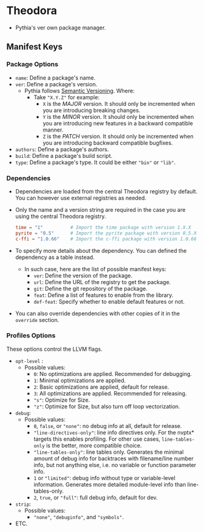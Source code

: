 # Theodora

- Pythia's ver own package manager.

## Manifest Keys

### Package Options

- `name`: Define a package's name.
- `ver`: Define a package's version.
    - Pythia follows [Semantic Versioning](https://semver.org/). Where:
        - Take `"X.Y.Z"` for example:
            - `X` is the *MAJOR* version. It should only be incremented when you are introducing breaking changes.
            - `Y` is the *MINOR* version. It should only be incremented when you are introducing new features in a backward compatible manner.
            - `Z` is the *PATCH* version. It should only be incremented when you are introducing backward compatible bugfixes.
- `authors`: Define a package's authors.
- `build`: Define a package's build script.
- `type`: Define a package's type. It could be either `"bin"` or `"lib"`.

### Dependencies

- Dependencies are loaded from the central Theodora registry by default. You can however use external registries as needed.
- Only the name and a version string are required in the case you are using the central Theodora registry.

    ```toml
    time = "1"          # Import the time package with version 1.X.X
    pyrite = "0.5"      # Import the pyrite package with version 0.5.X
    c-ffi = "1.0.66"    # Import the c-ffi package with version 1.0.66
    ```

- To specify more details about the dependency. You can defined the dependency as a table instead.
    - In such case, here are the list of possible manifest keys:
        - `ver`: Define the version of the package.
        - `url`: Define the URL of the registry to get the package.
        - `git`: Define the git repository of the package.
        - `feat`: Define a list of features to enable from the library.
        - `def-feat`: Specify whether to enable default features or not.

- You can also override dependencies with other copies of it in the `override` section.

### Profiles Options

These options control the LLVM flags.

- `opt-level` :
    - Possible values:
        - `0`: No optimizations are applied. Recommended for debugging.
        - `1`: Minimal optimizations are applied.
        - `2`: Basic optimizations are applied, default for release.
        - `3`: All optimizations are applied. Recommended for releasing.
        - `"s"`: Optimize for Size.
        - `"z"`: Optimize for Size, but also turn off loop vectorization.
- `debug`:
    - Possible values:
        - `0`, `false`, or `"none"`: no debug info at all, default for release.
        - `"line-directives-only"`: line info directives only. For the nvptx* targets this enables profiling. For other use cases, `line-tables-only` is the better, more compatible choice.
        - `"line-tables-only"`: line tables only. Generates the minimal amount of debug info for backtraces with filename/line number info, but not anything else, i.e. no variable or function parameter info.
        - `1` or `"limited"`: debug info without type or variable-level information. Generates more detailed module-level info than line-tables-only.
        - `2`, `true`, or `"full"`: full debug info, default for dev.
- `strip`:
    - Possible values:
        - `"none"`, `"debuginfo"`, and `"symbols"`.
- ETC.
